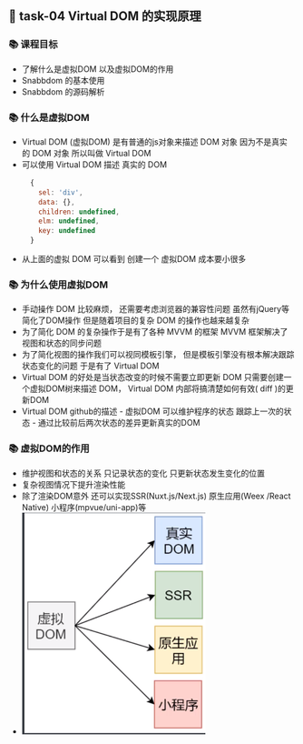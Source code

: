 ## &#x1F964; task-04 Virtual DOM 的实现原理

### &#x1F4DA; 课程目标
  - 了解什么是虚拟DOM 以及虚拟DOM的作用
  - Snabbdom 的基本使用
  - Snabbdom 的源码解析

### &#x1F4DA; 什么是虚拟DOM
  - Virtual DOM (虚拟DOM) 是有普通的js对象来描述 DOM 对象 因为不是真实的 DOM 对象 所以叫做 Virtual DOM
  - 可以使用 Virtual DOM 描述 真实的 DOM
    ```js
      {
        sel: 'div',
        data: {},
        children: undefined,
        elm: undefined,
        key: undefined
      }
    ```
  - 从上面的虚拟 DOM 可以看到 创建一个 虚拟DOM 成本要小很多 

### &#x1F4DA; 为什么使用虚拟DOM
   - 手动操作 DOM 比较麻烦， 还需要考虑浏览器的兼容性问题 虽然有jQuery等 简化了DOM操作 但是随着项目的复杂 DOM 的操作也越来越复杂
   - 为了简化 DOM 的复杂操作于是有了各种 MVVM 的框架 MVVM 框架解决了视图和状态的同步问题
   - 为了简化视图的操作我们可以视同模板引擎， 但是模板引擎没有根本解决跟踪状态变化的问题 于是有了 Virtual DOM 
   - Virtual DOM 的好处是当状态改变的时候不需要立即更新 DOM 只需要创建一个虚拟DOM树来描述 DOM， Virtual DOM 内部将搞清楚如何有效( diff )的更新DOM
   - Virtual DOM github的描述
    - 虚拟DOM 可以维护程序的状态 跟踪上一次的状态
    - 通过比较前后两次状态的差异更新真实的DOM

### &#x1F4DA; 虚拟DOM的作用
  - 维护视图和状态的关系 只记录状态的变化 只更新状态发生变化的位置
  - 复杂视图情况下提升渲染性能
  - 除了渲染DOM意外 还可以实现SSR(Nuxt.js/Next.js) 原生应用(Weex /React Native) 小程序(mpvue/uni-app)等
  - ![Image text](../../image/011.png)